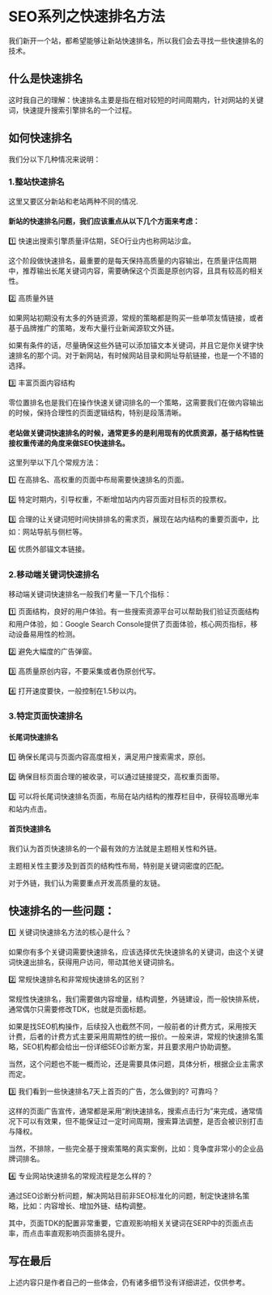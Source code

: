# SEO系列之快速排名方法

我们新开一个站，都希望能够让新站快速排名，所以我们会去寻找一些快速排名的技术。

## 什么是快速排名

这时我自己的理解：快速排名主要是指在相对较短的时间周期内，针对网站的关键词，快速提升搜索引擎排名的一个过程。

## 如何快速排名

我们分以下几种情况来说明：

### 1.整站快速排名

这里又要区分新站和老站两种不同的情况.

#### 新站的快速排名问题，我们应该重点从以下几个方面来考虑：

1️⃣ 快速出搜索引擎质量评估期，SEO行业内也称网站沙盒。

这个阶段做快速排名，最重要的是每天保持高质量的内容输出，在质量评估周期中，推荐输出长尾关键词内容，需要确保这个页面是原创内容，且具有较高的相关性。

2️⃣ 高质量外链

如果网站初期没有太多的外链资源，常规的策略都是购买一些单项友情链接，或者基于品牌推广的策略，发布大量行业新闻源软文外链。

如果有条件的话，尽量确保这些外链可以添加锚文本关键词，并且它是你关键字快速排名的那个词。对于新网站，有时候网站目录和网址导航链接，也是一个不错的选择。

3️⃣ 丰富页面内容结构

零位置排名也是我们在操作快速关键词排名的一个策略，这需要我们在做内容输出的时候，保持合理性的页面逻辑结构，特别是段落清晰。 

#### 老站做关键词快速排名的时候，通常更多的是利用现有的优质资源，基于结构性链接权重传递的角度来做SEO快速排名。

这里列举以下几个常规方法：

1️⃣ 在高排名、高权重的页面中布局需要快速排名的页面。

2️⃣ 特定时期内，引导权重，不断增加站内内容页面对目标页的投票权。

3️⃣ 合理的让关键词短时间快排排名的需求页，展现在站内结构的重要页面中，比如：网站导航与侧栏等。

4️⃣ 优质外部锚文本链接。

### 2.移动端关键词快速排名

移动端关键词快速排名一般我们考量一下几个指标： 

1️⃣ 页面结构，良好的用户体验。有一些搜索资源平台可以帮助我们验证页面结构和用户体验，如：Google Search Console提供了页面体验，核心网页指标，移动设备易用性的检测。

2️⃣ 避免大幅度的广告弹窗。

3️⃣ 高质量原创内容，不要采集或者伪原创代写。

4️⃣ 打开速度要快，一般控制在1.5秒以内。

### 3.特定页面快速排名

#### 长尾词快速排名

1️⃣ 确保长尾词与页面内容高度相关，满足用户搜索需求，原创。 

2️⃣ 确保目标页面合理的被收录，可以通过链接提交，高权重页面带。 

3️⃣ 可以将长尾词快速排名页面，布局在站内结构的推荐栏目中，获得较高曝光率和站内点击。 

#### 首页快速排名

我们认为首页快速排名的一个最有效的方法就是主题相关性和外链。

主题相关性主要涉及到首页的结构性布局，特别是关键词密度的匹配。

对于外链，我们认为需要重点开发高质量的友链。

## 快速排名的一些问题：

1️⃣ 关键词快速排名方法的核心是什么？ 

如果你有多个关键词需要快速排名，应该选择优先快速排名的关键词，由这个关键词快速出排名，获得用户访问，带动其他关键词排名。

2️⃣ 常规快速排名和非常规快速排名的区别？ 

常规性快速排名，我们需要做内容增量，结构调整，外链建设，而一般快排系统，通常偶尔只需要修改TDK，也就是页面标题。

如果是找SEO机构操作，后续投入也截然不同，一般前者的计费方式，采用按天计费，后者的计费方式主要采用周期性的统一报价。一般来讲，常规的快速排名策略，SEO机构都会给出一份详细SEO诊断方案，并且要求用户协助调整。

当然，这个问题也不能一概而论，还是需要具体问题，具体分析，根据企业主需求而定。

3️⃣ 我们看到一些快速排名7天上首页的广告，怎么做到的? 可靠吗？ 

这样的页面广告宣传，通常都是采用“刷快速排名，搜索点击行为”来完成，通常情况下可以有效果，但不能保证过一定时间周期，搜索算法调整，是否会被识别打击与降权。 

当然，不排除，一些完全基于搜索策略的真实案例，比如：竞争度非常小的企业品牌词排名。 

4️⃣ 专业网站快速排名的常规流程是怎么样的？ 

通过SEO诊断分析问题，解决网站目前非SEO标准化的问题，制定快速排名策略，比如：内容增长、增加外链、结构调整。 

其中，页面TDK的配置非常重要，它直观影响相关关键词在SERP中的页面点击率，而点击率直观影响页面排名提升。

## 写在最后

上述内容只是作者自己的一些体会，仍有诸多细节没有详细讲述，仅供参考。